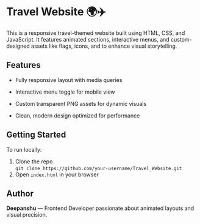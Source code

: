 # Travel Website 🌍✈️

This is a responsive travel-themed website built using HTML, CSS, and JavaScript. It features animated sections, interactive menus, and custom-designed assets like flags, icons, and  to enhance visual storytelling.

## Features
- Fully responsive layout with media queries

- Interactive menu toggle for mobile view
- Custom transparent PNG assets for dynamic visuals
- Clean, modern design optimized for performance

## Getting Started
To run locally:
1. Clone the repo  
   `git clone https://github.com/your-username/Travel_Website.git`
2. Open `index.html` in your browser

## Author
**Deepanshu** — Frontend Developer passionate about animated layouts and visual precision.


